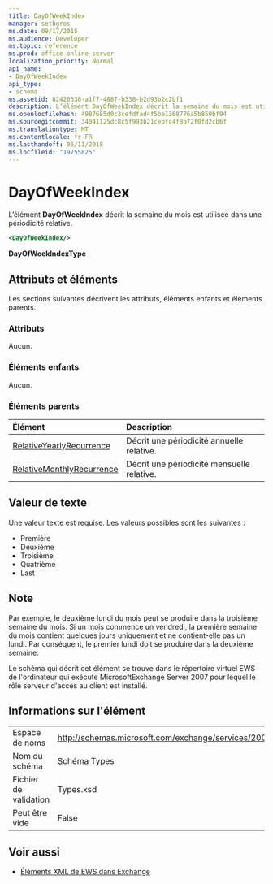 ```yaml
---
title: DayOfWeekIndex
manager: sethgros
ms.date: 09/17/2015
ms.audience: Developer
ms.topic: reference
ms.prod: office-online-server
localization_priority: Normal
api_name:
- DayOfWeekIndex
api_type:
- schema
ms.assetid: 82420338-a1f7-4887-b338-b2d93b2c2bf1
description: L’élément DayOfWeekIndex décrit la semaine du mois est utilisée dans une périodicité relative.
ms.openlocfilehash: 4987685d0c3cefdfad4f5be1368776a5b859bf94
ms.sourcegitcommit: 34041125dc8c5f993b21cebfc4f8b72f0fd2cb6f
ms.translationtype: MT
ms.contentlocale: fr-FR
ms.lasthandoff: 06/11/2018
ms.locfileid: "19755825"
---
```

# <a name="dayofweekindex"></a>DayOfWeekIndex

L’élément **DayOfWeekIndex** décrit la semaine du mois est utilisée dans une périodicité relative. 
  
```xml
<DayOfWeekIndex/>
```

**DayOfWeekIndexType**

## <a name="attributes-and-elements"></a>Attributs et éléments

Les sections suivantes décrivent les attributs, éléments enfants et éléments parents.
  
### <a name="attributes"></a>Attributs

Aucun.
  
### <a name="child-elements"></a>Éléments enfants

Aucun.
  
### <a name="parent-elements"></a>Éléments parents

|**Élément**|**Description**|
|:-----|:-----|
|[RelativeYearlyRecurrence](relativeyearlyrecurrence.md) <br/> |Décrit une périodicité annuelle relative.  <br/> |
|[RelativeMonthlyRecurrence](relativemonthlyrecurrence.md) <br/> |Décrit une périodicité mensuelle relative.  <br/> |
   
## <a name="text-value"></a>Valeur de texte

Une valeur texte est requise. Les valeurs possibles sont les suivantes :
  
- Première    
- Deuxième    
- Troisième    
- Quatrième    
- Last
    
## <a name="remarks"></a>Note

Par exemple, le deuxième lundi du mois peut se produire dans la troisième semaine du mois. Si un mois commence un vendredi, la première semaine du mois contient quelques jours uniquement et ne contient-elle pas un lundi. Par conséquent, le premier lundi doit se produire dans la deuxième semaine.
  
Le schéma qui décrit cet élément se trouve dans le répertoire virtuel EWS de l'ordinateur qui exécute MicrosoftExchange Server 2007 pour lequel le rôle serveur d'accès au client est installé.
  
## <a name="element-information"></a>Informations sur l'élément

|||
|:-----|:-----|
|Espace de noms  <br/> |http://schemas.microsoft.com/exchange/services/2006/types  <br/> |
|Nom du schéma  <br/> |Schéma Types  <br/> |
|Fichier de validation  <br/> |Types.xsd  <br/> |
|Peut être vide  <br/> |False  <br/> |
   
## <a name="see-also"></a>Voir aussi

- [Éléments XML de EWS dans Exchange](ews-xml-elements-in-exchange.md)

